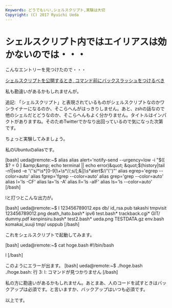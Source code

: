 ```yaml
---
Keywords: どうでもいい,シェルスクリプト,実験は大切
Copyright: (C) 2017 Ryuichi Ueda
---
```


# シェルスクリプト内ではエイリアスは効かないのでは・・・
こんなエントリーを見つけたので・・・

<a href="http://d.hatena.ne.jp/syohex/20140703/1404379630" target="_blank">シェルスクリプトを公開するとき, コマンド前にバックスラッシュをつけるべき</a>

私も勘違いがあるかもしれませんが。

<!--more-->

追記: 「シェルスクリプト」と表現されているものがシェルスクリプトなのかワンライナーになるのか、そこらへんがはっきりしません。あと、zshの話なので他のシェルだとどうなのか、そこらへんもよく分かりません。タイトルはインパクトがありますね。そのためTwitterでかなり出回っているので気になった次第です。

ちょっと実験してみましょう。

私のUbuntuのaliasです。

[bash]
ueda\@remote:~$ alias
alias alert='notify-send --urgency=low -i &quot;$([ $? = 0 ] &amp;&amp; echo terminal || echo error)&quot; &quot;$(history|tail -n1|sed -e '\\''s/^\\s*[0-9]\\+\\s*//;s/[;&amp;|]\\s*alert$//'\\'')&quot;'
alias egrep='egrep --color=auto'
alias fgrep='fgrep --color=auto'
alias grep='grep --color=auto'
alias l='ls -CF'
alias la='ls -A'
alias ll='ls -alF'
alias ls='ls --color=auto'
[/bash]

lと打つとこんな出力が。

[bash]
ueda\@remote:~$ l
123456789012.eps db/ id_rsa.pub takashi tmpvisit
123456789012.png death_hato.bash* ipv6 test.bash* trackback.cgi*
GIT/ dummy.pdf kenpinsiru.bash* test2.bash* ueda.png
TESTDATA.gz env.bash komakai_suuji tmp/ usppub
[/bash]

これをシェルスクリプトで起動してみます。

[bash]
ueda\@remote:~$ cat hoge.bash 
#!/bin/bash 

l
[/bash]

このようにエラーが出ます。
[bash]
ueda\@remote:~$ ./hoge.bash 
./hoge.bash: 行 3: l: コマンドが見つかりません
[/bash]


私の方に勘違いがあるかもしれません。あとまあ、人のコードを試すときはバックアップは必須です。と言いますか、バックアップはいつも必須です。


以上です。
